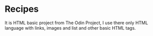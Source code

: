 # Recipes

It is HTML basic project from The Odin Project, I use there only HTML language with links, images and list and other basic HTML tags.